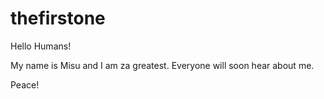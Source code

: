 # thefirstone
Hello Humans!

My name is Misu and I am za greatest.
Everyone will soon hear about me.

Peace!
